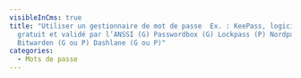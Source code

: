 ```yaml
---
visibleInCms: true
title: "Utiliser un gestionnaire de mot de passe  Ex. : KeePass, logiciel
  gratuit et validé par l’ANSSI (G) Passwordbox (G) Lockpass (P) Nordpass (P)
  Bitwarden (G ou P) Dashlane (G ou P)"
categories:
  - Mots de passe
---
```

